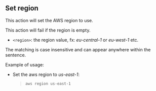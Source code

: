 ## Set region

This action will set the AWS region to use.

This action will fail if the region is empty.

- `<region>`: the region value, fx: *eu-central-1* or *eu-west-1* etc.

The matching is case insensitive and can appear anywhere within the sentence.

Example of usage:

- Set the aws region to *us-east-1*:

    > `aws region us-east-1`